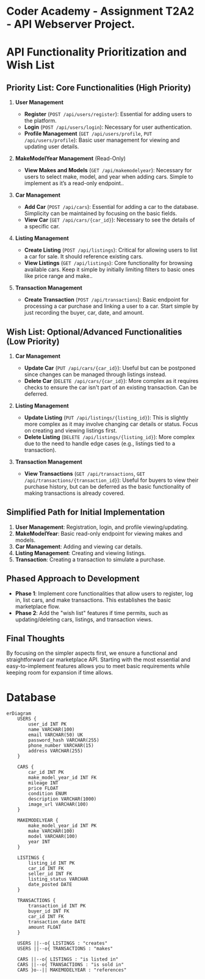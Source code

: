 # Coder Academy - Assignment T2A2 - API Webserver Project.

# API Functionality Prioritization and Wish List

## Priority List: Core Functionalities (High Priority)

1. **User Management**

   - **Register** (`POST /api/users/register`): Essential for adding users to the platform.
   - **Login** (`POST /api/users/login`): Necessary for user authentication.
   - **Profile Management** (`GET /api/users/profile`, `PUT /api/users/profile`): Basic user management for viewing and updating user details.

2. **MakeModelYear Management** (Read-Only)

   - **View Makes and Models** (`GET /api/makemodelyear`): Necessary for users to select make, model, and year when adding cars. Simple to implement as it’s a read-only endpoint..

3. **Car Management**

   - **Add Car** (`POST /api/cars`): Essential for adding a car to the database. Simplicity can be maintained by focusing on the basic fields.
   - **View Car** (`GET /api/cars/{car_id}`): Necessary to see the details of a specific car.

4. **Listing Management**

   - **Create Listing** (`POST /api/listings`): Critical for allowing users to list a car for sale. It should reference existing cars.
   - **View Listings** (`GET /api/listings`): Core functionality for browsing available cars. Keep it simple by initially limiting filters to basic ones like price range and make..

5. **Transaction Management**
   - **Create Transaction** (`POST /api/transactions`): Basic endpoint for processing a car purchase and linking a user to a car. Start simple by just recording the buyer, car, date, and amount.

## Wish List: Optional/Advanced Functionalities (Low Priority)

1. **Car Management**

   - **Update Car** (`PUT /api/cars/{car_id}`): Useful but can be postponed since changes can be managed through listings instead.
   - **Delete Car** (`DELETE /api/cars/{car_id}`): More complex as it requires checks to ensure the car isn't part of an existing transaction. Can be deferred.

2. **Listing Management**

   - **Update Listing** (`PUT /api/listings/{listing_id}`): This is slightly more complex as it may involve changing car details or status. Focus on creating and viewing listings first.
   - **Delete Listing** (`DELETE /api/listings/{listing_id}`): More complex due to the need to handle edge cases (e.g., listings tied to a transaction).

3. **Transaction Management**
   - **View Transactions** (`GET /api/transactions`, `GET /api/transactions/{transaction_id}`): Useful for buyers to view their purchase history, but can be deferred as the basic functionality of making transactions is already covered.

## Simplified Path for Initial Implementation

1. **User Management**: Registration, login, and profile viewing/updating.
2. **MakeModelYear**: Basic read-only endpoint for viewing makes and models.
3. **Car Management**: Adding and viewing car details.
4. **Listing Management**: Creating and viewing listings.
5. **Transaction**: Creating a transaction to simulate a purchase.

## Phased Approach to Development

- **Phase 1**: Implement core functionalities that allow users to register, log in, list cars, and make transactions. This establishes the basic marketplace flow.
- **Phase 2**: Add the "wish list" features if time permits, such as updating/deleting cars, listings, and transaction views.

## Final Thoughts

By focusing on the simpler aspects first, we ensure a functional and straightforward car marketplace API. Starting with the most essential and easy-to-implement features allows you to meet basic requirements while keeping room for expansion if time allows.

# Database

```mermaid
erDiagram
    USERS {
        user_id INT PK
        name VARCHAR(100)
        email VARCHAR(50) UK
        password_hash VARCHAR(255)
        phone_number VARCHAR(15)
        address VARCHAR(255)
    }

    CARS {
        car_id INT PK
        make_model_year_id INT FK
        mileage INT
        price FLOAT
        condition ENUM
        description VARCHAR(1000)
        image_url VARCHAR(100)
    }

    MAKEMODELYEAR {
        make_model_year_id INT PK
        make VARCHAR(100)
        model VARCHAR(100)
        year INT
    }

    LISTINGS {
        listing_id INT PK
        car_id INT FK
        seller_id INT FK
        listing_status VARCHAR
        date_posted DATE
    }

    TRANSACTIONS {
        transaction_id INT PK
        buyer_id INT FK
        car_id INT FK
        transaction_date DATE
        amount FLOAT
    }

    USERS ||--o{ LISTINGS : "creates"
    USERS ||--o{ TRANSACTIONS : "makes"

    CARS ||--o{ LISTINGS : "is listed in"
    CARS ||--o{ TRANSACTIONS : "is sold in"
    CARS }o--|| MAKEMODELYEAR : "references"

```
